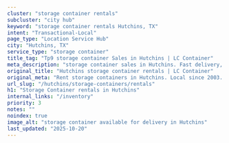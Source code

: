 ```yaml
---
cluster: "storage container rentals"
subcluster: "city hub"
keyword: "storage container rentals Hutchins, TX"
intent: "Transactional-Local"
page_type: "Location Service Hub"
city: "Hutchins, TX"
service_type: "storage container"
title_tag: "Tp9 storage container Sales in Hutchins | LC Container"
meta_description: "storage container sales in Hutchins. Fast delivery, competitive pricing. Serving storage containers area. Quote ID: 8DO. Call (214) 524-4168 for your free quote today."
original_title: "Hutchins storage container rentals | LC Container"
original_meta: "Rent storage containers in Hutchins. Local since 2003. Flexible rental terms. Same-week delivery available. Get your free quote — call (214) 524-4168 today."
url_slug: "/hutchins/storage-containers/rentals"
h1: "Storage Container rentals in Hutchins"
internal_links: "/inventory"
priority: 3
notes: ""
noindex: true
image_alt: "storage container available for delivery in Hutchins"
last_updated: "2025-10-20"
---
```


<!-- TODO: Add unique city/inventory copy, images, and internal links here. -->
